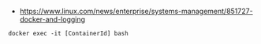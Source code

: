 * https://www.linux.com/news/enterprise/systems-management/851727-docker-and-logging
````
docker exec -it [ContainerId] bash
````